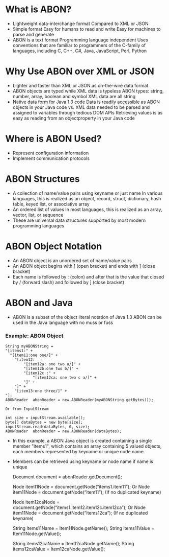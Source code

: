 What is ABON?
=============
* Lightweight data-interchange format
 Compared to XML or JSON
* Simple format
 Easy for humans to read and write
 Easy for machines to parse and generate
* ABON is a text format
 Programming language independent
 Uses conventions that are familiar to programmers of the C-family of languages, including C, C++, C#, Java, JavaScript, Perl, Python

Why Use ABON over XML or JSON
=============================
* Lighter and faster than XML or JSON as on-the-wire data format
* ABON objects are typed while XML data is typeless
 ABON types: string, number, array, boolean   and symbol
 XML data are all string
* Native data form for Java  1.3 code
 Data is readily accessible as ABON objects in your Java code vs. XML data needed to be parsed and assigned to variables through tedious DOM APIs
 Retrieving values is as easy as reading from an objectproperty in your Java code

Where is ABON Used?
===================
* Represent configuration information
* Implement communication protocols

ABON Structures
===============
* A collection of name/value pairs using keyname or just name
 In various languages, this is realized as an object, record, struct, dictionary, hash table, keyed list, or associative array
* An ordered list of values
 In most languages, this is realized as an array, vector, list, or sequence
* These are universal data structures supported by most modern programming languages

ABON Object Notation
====================
* An ABON object is an unordered set of name/value pairs
* An ABON object begins with [  (open bracket) and ends with ] (close bracket)
* Each name is followed by : (colon) and after that is the value that closed by / (forward slash) and followed by ] (close bracket)

ABON and Java
=============
* ABON is a subset of the object literal notation of Java 1.3
 ABON can be used in the Java language with no muss or fuss

### Example: ABON Object
	String myABONString = 
	"[items1:" +
	  "[item11:one one/]" +
		"[item12:
			"[item12a: one two a/]" +
			"[item12b:one two b/]" +
			"[item12c :" +
				"[item12ca: one two c a/]" +
			"]" +
		"]" +
		"[item13:one three/]" +
	"];
	ABONReader  abonReader = new ABONReader(myABONString.getBytes());
	
	Or from InputStream
	
	int size = inputStream.available();
	byte[] dataBytes = new byte[size];
	inputStream.read(dataBytes, 0, size);
	ABONReader  abonReader = new ABONReader(dataBytes);


* In this example, a ABON Java object is created
containing a single member "items1", which contains an array containing 5 valued objects, each members represented by keyname or unique node name.
* Members can be retrieved using keyname or node name if name is unique

	Document document = abonReader.getDocument();
	
	Node item11Node = document.getNode(“items1.item11”);
	Or  Node item11Node = document.getNode(“item11”);  (If no duplicated keyname)
	
	Node item12caNode = document.getNode(“items1.item12.item12c.item12ca”);
	Or  Node item11Node = document.getNode(“items12ca”);  (If no duplicated keyname)
	
	String items11Name = Item11Node.getName();
	String items11Value = Item11Node.getValue();
	
	String items12caName = Item12caNode.getName();
	String items12caValue = Item12caNode.getValue();
